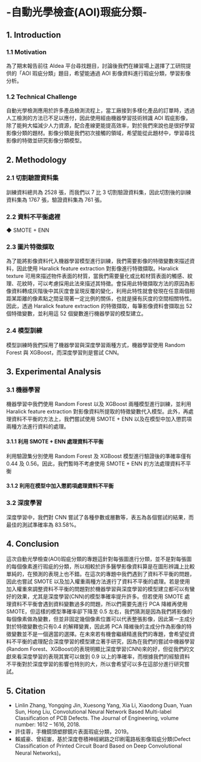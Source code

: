 # -自動光學檢查(AOI)瑕疵分類-
## 1. Introduction
### 1.1 Motivation
為了期末報告前往 AIdea 平台尋找題目，討論後我們在練習場上選擇了工研院提供的「AOI 瑕疵分類」題目，希望能通過 AOI 影像資料進行瑕疵分類，學習影像分析。
### 1.2 Technical Challenge
自動光學檢測應用於許多產品檢測流程上，當工廠接到多樣化產品的訂單時，透過人工檢測的方法已不足以應付，因此使用經由機器學習技術辨識 AOI 瑕疵影像，除了能夠大幅減少人力資源，配合產線更能提高效率，對於我們來說也是很好學習影像分類的題材。影像分類是我們初次接觸的領域，希望能從此題材中，學習尋找影像的特徵並研究影像分類模型。

## 2. Methodology
### 2.1 切割驗證資料集
訓練資料總共為 2528 張，而我們以 7 比 3 切割驗證資料集，因此切割後的訓練資料集為 1767 張，驗證資料集為 761 張。
### 2.2 資料不平衡處裡
◆ SMOTE + ENN
### 2.3 圖片特徵擷取
為了能將影像資料代入機器學習模型進行訓練，我們需要影像的特徵變數來描述資料，因此使用 Haralick feature extraction 對影像進行特徵擷取。Haralick texture 可用來描述物件表面的材質，當我們需要量化或比較材質表面的觸感、紋理、花紋時，可以考慮採用此法來描述其特徵。會採用此特徵擷取方法的原因為影像資料轉成灰階後中其灰度會呈現反覆的變化，利用此特性就會發現在任意兩個相距某距離的像素點之間呈現著一定比例的關係，也就是擁有灰度的空間相關特性。因此，透過 Haralick feature extraction 的特徵擷取，每筆影像資料會擷取出 52 個特徵變數，並利用這 52 個變數進行機器學習的模型建立。
### 2.4 模型訓練
模型訓練時我們採用了機器學習與深度學習兩種方式，機器學習使用 Random Forest 與 XGBoost，而深度學習則是嘗試 CNN。

## 3. Experimental Analysis
### 3.1 機器學習
機器學習中我們使用 Random Forest 以及 XGBoost 兩種模型進行訓練，並利用 Haralick feature extraction 對影像資料所提取的特徵變數代入模型。此外，再處理資料不平衡的方法上，我們嘗試使用 SMOTE + ENN 以及在模型中加入懲罰項兩種方法進行資料的處理。
#### 3.1.1 利用 SMOTE + ENN 處理資料不平衡
利用驗證集分別使用 Random Forest 及 XGBoost 模型進行驗證後的準確率僅有 0.44 及 0.56。因此，我們暫時不考慮使用 SMOTE + ENN 的方法處理資料不平衡
#### 3.1.2 利用在模型中加入懲罰項處理資料不平衡
### 3.2 深度學習
深度學習中，我們對 CNN 嘗試了各種參數或層數等，表五為各個嘗試的結果，而最佳的測試準確率為 83.58%。

## 4. Conclusion
這次自動光學檢查(AOI)瑕疵分類的專題這針對每張圖進行分類，並不是對每張圖的每個像素進行瑕疵的分類，所以相較於許多醫學影像資料算是在圖形辨識上比較單純的，在預測的表現上也不錯。在這次的專題中我們遇到了資料不平衡的問題，因此也嘗試 SMOTE 以及加入權重兩種方法進行了資料不平衡的處理。若是使用加入權重來調整資料不平衡的問題對於機器學習與深度學習的模型建立都可以有蠻好的效果，尤其是深度學習(CNN)的模型準確率提升許多。但若使用 SMOTE 處理資料不平衡會遇到資料變數過多的問題，所以們需要先進行 PCA 降維再使用 SMOTE，但這樣的模型準確率卻下降至 0.5 左右，我們猜測是因為我們將影像的每個像素做為變數，但並非固定幾個像素位置可以代表整張影像，因此第一主成分對於特徵變數也只有0.4 的解釋變異，因此將 PCA 降維後的主成分作為影像的特徵變數並不是一個適當的選擇。在未來若有機會繼續精進我們的專題，會希望從資料不平衡的處理配合深度學習的模型建立著手研究，因為在我們的嘗試中機器學習(Random Forest、XGBoost)的表現明顯比深度學習(CNN)來的好，但從我們的文獻來看深度學習的表現其實可以做到 0.9 以上的準確率，而根據我們的經驗資料不平衡對於深度學習的影響也特別的大，所以會希望可以多在這部分進行研究嘗試。

## 5. Citation
- Linlin Zhang, Yongqing Jin, Xuesong Yang, Xia Li, Xiaodong Duan, Yuan Sun, Hong Liu, Convolutional Neural Network Based Multi-label Classification of PCB Defects. The Journal of Engineering, volume number: 1612 – 1616, 2018.
- 許佳蓉，手機鏡頭塑膠鏡片表面瑕疵分類，2019。
- 賴威豪、曾紹崟，基於深度卷積神經網路之印刷電路板影像瑕疵分類(Defect Classification of Printed Circuit Board Based on Deep Convolutional Neural Networks)。




